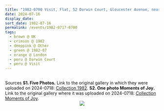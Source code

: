 ```yaml
---
title: "1982-0700 Visit, Flat, 52 Darwin Court, Gloucester Avenue, near Regents Park, London NW1 7BQ, UK"
date: 2024-07-16
display_date: 
sort_date: 1982-07-16
permalink: /events/1982-0717-0700
tags:
  - brown @ UK
  - crimson @ 1982
  - deeppink @ Other
  - green @ 1982-07
  - orange @ London
  - peru @ Darwin Court
  - peru @ Visit  
---
```


<br>

<wave-list>
  <list-title color="DarkSeaGreen" width="40">Sources</list-title>
  <list-item color="BlanchedAlmond"  width="280"><b>S1. Five Photos.</b> Link to the original gallery in which they were uploaded on 2024-0718: <a href="https://eternalmoments.smugmug.com/Collections/Patricia-Proenza-Collection/1982/">Collection 1982</a>.</list-item>
  <list-item color="Lavender"  width="280"><b>S2. One photo Moments of Joy.</b> Link to the original gallery where it was uploaded on 2024-0718: <a href="https://eternalmoments.smugmug.com/Collections/Patricia-Proenza-Collection/Moments-of-Joy">Collection Moments of Joy</a>.</list-item>     
</wave-list>

<div style="text-align: center"><img src="https://pub-bcc3cbe9b1e94ba1ac28915f7a3900fa.r2.dev/1982-0700_Visit_Flat_52_Darwin_Court_Gloucester_Avenue_near_Regents_Park_London_NW1_7BQ_UK_02_(Photo_credit_Patricia_Proenza).jpg" /></div>